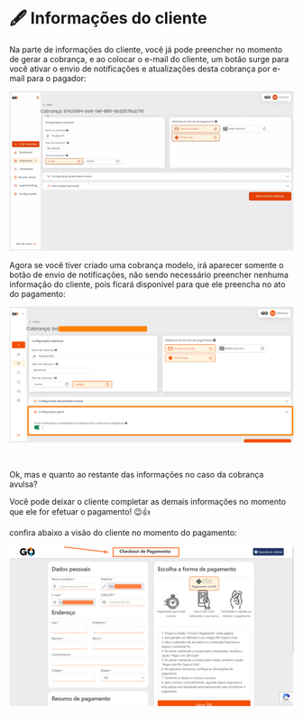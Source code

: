 # 🖋️ Informações do cliente


Na parte de informações do cliente, você já pode preencher no momento de gerar a cobrança, e ao colocar o e-mail do cliente, um botão surge para você ativar o envio de notificações e atualizações desta cobrança por e-mail para o pagador:

![](/assets/prints/criar_cobranca_informacoes.gif)

Agora se você tiver criado uma cobrança modelo, irá aparecer somente o botão de envio de notificações, não sendo necessário preencher nenhuma informação do cliente, pois ficará disponivel para que ele preencha no ato do pagamento:

![](/assets/prints/criar_cobranca_informacoes.png)

<br>

Ok, mas e quanto ao restante das informações no caso da cobrança avulsa?

Você pode deixar o cliente completar as demais informações no momento que ele for efetuar o pagamento! 😉👍

confira abaixo a visão do cliente no momento do pagamento:


![](/assets/prints/criar_cobranca_informacoes_checkout.png)
